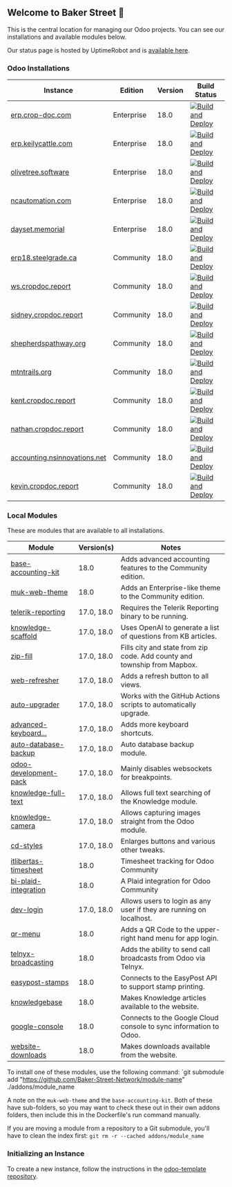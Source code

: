 ## Welcome to Baker Street 👋
This is the central location for managing our Odoo projects. You can see our installations and available modules below.

Our status page is hosted by UptimeRobot and is [available here](https://status.bakerstreet.network).

### Odoo Installations
| Instance                                               | Edition      | Version | Build Status     |
| ------------------------------------------------------ | ------------ | ------- | ---------------- |
| [erp.crop-doc.com](https://erp.crop-doc.com)           | Enterprise   | 18.0    | [![Build and Deploy](https://github.com/Baker-Street-Network/crop-doc/actions/workflows/build_and_deploy.yml/badge.svg)](https://github.com/Baker-Street-Network/crop-doc/actions/workflows/build_and_deploy.yml)
| [erp.keilycattle.com](https://erp.keilycattle.com)     | Enterprise   | 18.0    | [![Build and Deploy](https://github.com/Baker-Street-Network/keily-cattle/actions/workflows/build_and_deploy.yml/badge.svg)](https://github.com/Baker-Street-Network/keily-cattle/actions/workflows/build_and_deploy.yml)
| [olivetree.software](https://olivetree.software)       | Enterprise   | 18.0    | [![Build and Deploy](https://github.com/Baker-Street-Network/stauffer-enterprises/actions/workflows/build_and_deploy.yml/badge.svg)](https://github.com/Baker-Street-Network/stauffer-enterprises/actions/workflows/build_and_deploy.yml)
| [ncautomation.com](https://odootest.ncautomation.com)  | Enterprise   | 18.0    | [![Build and Deploy](https://github.com/Baker-Street-Network/neil-co/actions/workflows/build_and_deploy.yml/badge.svg)](https://github.com/Baker-Street-Network/neil-co/actions/workflows/build_and_deploy.yml)
| [dayset.memorial](https://dayset.memorial)             | Enterprise   | 18.0    | [![Build and Deploy](https://github.com/Baker-Street-Network/dayset-memorials/actions/workflows/build_and_deploy.yml/badge.svg)](https://github.com/Baker-Street-Network/dayset-memorials/actions/workflows/build_and_deploy.yml)
| [erp18.steelgrade.ca](https://erp18.steelgrade.ca)     | Community    | 18.0    | [![Build and Deploy](https://github.com/Baker-Street-Network/steelgrade/actions/workflows/build_and_deploy.yml/badge.svg)](https://github.com/Baker-Street-Network/steelgrade/actions/workflows/build_and_deploy.yml)
| [ws.cropdoc.report](https://ws.cropdoc.report)         | Community    | 18.0    | [![Build and Deploy](https://github.com/Baker-Street-Network/washington-street/actions/workflows/build_and_deploy.yml/badge.svg)](https://github.com/Baker-Street-Network/washington-street/actions/workflows/build_and_deploy.yml)
| [sidney.cropdoc.report](https://sidney.cropdoc.report) | Community    | 18.0    | [![Build and Deploy](https://github.com/Baker-Street-Network/sidney-rudolph/actions/workflows/build_and_deploy.yml/badge.svg)](https://github.com/Baker-Street-Network/sidney-rudolph/actions/workflows/build_and_deploy.yml)
| [shepherdspathway.org](https://shepherdspathway.org)   | Community    | 18.0    | [![Build and Deploy](https://github.com/Baker-Street-Network/shepherds-pathway/actions/workflows/build_and_deploy.yml/badge.svg)](https://github.com/Baker-Street-Network/shepherds-pathway/actions/workflows/build_and_deploy.yml)
| [mtntrails.org](https://mtntrails.org)                 | Community    | 18.0    | [![Build and Deploy](https://github.com/Baker-Street-Network/mtn-trails/actions/workflows/build_and_deploy.yml/badge.svg)](https://github.com/Baker-Street-Network/mtn-trails/actions/workflows/build_and_deploy.yml)
| [kent.cropdoc.report](https://kent.cropdoc.report)     | Community    | 18.0    | [![Build and Deploy](https://github.com/Baker-Street-Network/kent-martin/actions/workflows/build_and_deploy.yml/badge.svg)](https://github.com/Baker-Street-Network/kent-martin/actions/workflows/build_and_deploy.yml)
| [nathan.cropdoc.report](https://nathan.cropdoc.report) | Community    | 18.0    | [![Build and Deploy](https://github.com/Baker-Street-Network/nathan-martin/actions/workflows/build_and_deploy.yml/badge.svg)](https://github.com/Baker-Street-Network/nathan-martin/actions/workflows/build_and_deploy.yml)
| [accounting.nsinnovations.net](accounting.nsinnovations.net) | Community    | 18.0    | [![Build and Deploy](https://github.com/Baker-Street-Network/kings-tech/actions/workflows/build_and_deploy.yml/badge.svg)](https://github.com/Baker-Street-Network/kings-tech/actions/workflows/build_and_deploy.yml)
| [kevin.cropdoc.report](kevin.cropdoc.report)           | Community    | 18.0    | [![Build and Deploy](https://github.com/Baker-Street-Network/kevin-martin/actions/workflows/build_and_deploy.yml/badge.svg)](https://github.com/Baker-Street-Network/kevin-martin/actions/workflows/build_and_deploy.yml)

### Local Modules
These are modules that are available to all installations.

| Module                   | Version(s)    | Notes             |
| ------------------------ | ------------- | ----------------- |
| [base-accounting-kit](https://github.com/Baker-Street-Network/base-accounting-kit)           | 18.0       | Adds advanced accounting features to the Community edition.              |
| [muk-web-theme](https://github.com/Baker-Street-Network/muk-web-theme)                       | 18.0       | Adds an Enterprise-like theme to the Community edition.                  |
| [telerik-reporting](https://github.com/Baker-Street-Network/telerik-reporting)               | 17.0, 18.0 | Requires the Telerik Reporting binary to be running.                     |
| [knowledge-scaffold](https://github.com/Baker-Street-Network/knowledge-scaffold)             | 17.0, 18.0 | Uses OpenAI to generate a list of questions from KB articles.            |
| [zip-fill](https://github.com/Baker-Street-Network/zip-fill)                                 | 17.0, 18.0 | Fills city and state from zip code. Add county and township from Mapbox. |
| [web-refresher](https://github.com/Baker-Street-Network/web-refresher)                       | 17.0, 18.0 | Adds a refresh button to all views.                                      |
| [auto-upgrader](https://github.com/Baker-Street-Network/auto-upgrader)                       | 17.0, 18.0 | Works with the GitHub Actions scripts to automatically upgrade.          |
| [advanced-keyboard...](https://github.com/Baker-Street-Network/advanced-keyboard-shortcuts)  | 17.0, 18.0 | Adds more keyboard shortcuts.                                            |
| [auto-database-backup](https://github.com/Baker-Street-Network/auto-database-backup)         | 17.0, 18.0 | Auto database backup module.                                             |
| [odoo-development-pack](https://github.com/Baker-Street-Network/odoo-development-pack)       | 17.0, 18.0 | Mainly disables websockets for breakpoints.                              |
| [knowledge-full-text](https://github.com/Baker-Street-Network/knowledge-full-text)           | 17.0, 18.0 | Allows full text searching of the Knowledge module.                      |
| [knowledge-camera](https://github.com/Baker-Street-Network/knowledge-camera)                 | 17.0, 18.0 | Allows capturing images straight from the Odoo module.                   |
| [cd-styles](https://github.com/Baker-Street-Network/cd-styles)                               | 17.0, 18.0 | Enlarges buttons and various other tweaks.                               |
| [itlibertas-timesheet](https://github.com/Baker-Street-Network/itlibertas-timesheet)         | 18.0       | Timesheet tracking for Odoo Community                                    |
| [bi-plaid-integration](https://github.com/Baker-Street-Network/bi-plaid-integration)         | 18.0       | A Plaid integration for Odoo Community                                   |
| [dev-login](https://github.com/Baker-Street-Network/dev-login)                               | 17.0, 18.0 | Allows users to login as any user if they are running on localhost.      |
| [qr-menu](https://github.com/Baker-Street-Network/qr-menu)                                   | 18.0       | Adds a QR Code to the upper-right hand menu for app login.               |
| [telnyx-broadcasting](https://github.com/Baker-Street-Network/telnyx-broadcasting)           | 18.0       | Adds the ability to send call broadcasts from Odoo via Telnyx.           |
| [easypost-stamps](https://github.com/Baker-Street-Network/easypost-stamps)                   | 18.0       | Connects to the EasyPost API to support stamp printing.                  |
| [knowledgebase](https://github.com/Baker-Street-Network/knowledgebase)                       | 18.0       | Makes Knowledge articles available to the website.                       |
| [google-console](https://github.com/Baker-Street-Network/google-console)                     | 18.0       | Connects to the Google Cloud console to sync information to Odoo.        |
| [website-downloads](https://github.com/Baker-Street-Network/website-downloads)               | 18.0       | Makes downloads available from the website.                              |

To install one of these modules, use the following command:
`git submodule add "https://github.com/Baker-Street-Network/module-name" ./addons/module_name

A note on the `muk-web-theme` and the `base-accounting-kit`. Both of these have sub-folders, so you may want to check these out in their own addons folders, then include this in the Dockerfile's run command manually.

If you are moving a module from a repository to a Git submodule, you'll have to clean the index first:
`git rm -r --cached addons/module_name`

### Initializing an Instance
To create a new instance, follow the instructions in the [odoo-template repository](https://github.com/Baker-Street-Network/odoo-template).
